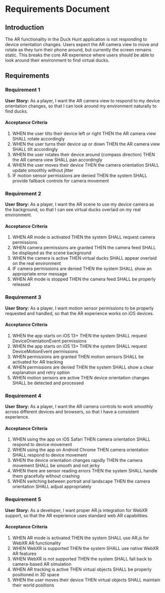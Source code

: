 # Requirements Document

## Introduction

The AR functionality in the Duck Hunt application is not responding to device orientation changes. Users expect the AR camera view to move and rotate as they turn their phone around, but currently the screen remains static. This breaks the core AR experience where users should be able to look around their environment to find virtual ducks.

## Requirements

### Requirement 1

**User Story:** As a player, I want the AR camera view to respond to my device orientation changes, so that I can look around my environment naturally to find ducks.

#### Acceptance Criteria

1. WHEN the user tilts their device left or right THEN the AR camera view SHALL rotate accordingly
2. WHEN the user turns their device up or down THEN the AR camera view SHALL tilt accordingly  
3. WHEN the user rotates their device around (compass direction) THEN the AR camera view SHALL pan accordingly
4. WHEN the user moves their device THEN the camera orientation SHALL update smoothly without jitter
5. IF motion sensor permissions are denied THEN the system SHALL provide fallback controls for camera movement

### Requirement 2

**User Story:** As a player, I want the AR scene to use my device camera as the background, so that I can see virtual ducks overlaid on my real environment.

#### Acceptance Criteria

1. WHEN AR mode is activated THEN the system SHALL request camera permissions
2. WHEN camera permissions are granted THEN the camera feed SHALL be displayed as the scene background
3. WHEN the camera is active THEN virtual ducks SHALL appear overlaid on the real environment
4. IF camera permissions are denied THEN the system SHALL show an appropriate error message
5. WHEN AR mode is stopped THEN the camera feed SHALL be properly released

### Requirement 3

**User Story:** As a player, I want motion sensor permissions to be properly requested and handled, so that the AR experience works on iOS devices.

#### Acceptance Criteria

1. WHEN the app starts on iOS 13+ THEN the system SHALL request DeviceOrientationEvent permissions
2. WHEN the app starts on iOS 13+ THEN the system SHALL request DeviceMotionEvent permissions  
3. WHEN permissions are granted THEN motion sensors SHALL be activated for AR tracking
4. WHEN permissions are denied THEN the system SHALL show a clear explanation and retry option
5. WHEN motion sensors are active THEN device orientation changes SHALL be detected and processed

### Requirement 4

**User Story:** As a player, I want the AR camera controls to work smoothly across different devices and browsers, so that I have a consistent experience.

#### Acceptance Criteria

1. WHEN using the app on iOS Safari THEN camera orientation SHALL respond to device movement
2. WHEN using the app on Android Chrome THEN camera orientation SHALL respond to device movement
3. WHEN the device orientation changes rapidly THEN the camera movement SHALL be smooth and not jerky
4. WHEN there are sensor reading errors THEN the system SHALL handle them gracefully without crashing
5. WHEN switching between portrait and landscape THEN the camera orientation SHALL adjust appropriately

### Requirement 5

**User Story:** As a developer, I want proper AR.js integration for WebXR support, so that the AR experience uses standard web AR capabilities.

#### Acceptance Criteria

1. WHEN AR mode is activated THEN the system SHALL use AR.js for WebXR AR functionality
2. WHEN WebXR is supported THEN the system SHALL use native WebXR AR features
3. WHEN WebXR is not supported THEN the system SHALL fall back to camera-based AR simulation
4. WHEN AR tracking is active THEN virtual objects SHALL be properly positioned in 3D space
5. WHEN the user moves their device THEN virtual objects SHALL maintain their world positions